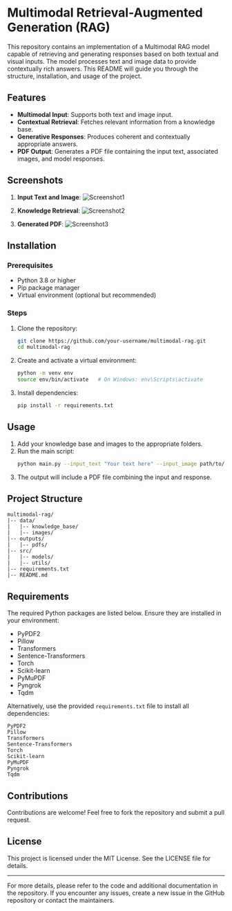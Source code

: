 # Multimodal Retrieval-Augmented Generation (RAG)

This repository contains an implementation of a Multimodal RAG model capable of retrieving and generating responses based on both textual and visual inputs. The model processes text and image data to provide contextually rich answers. This README will guide you through the structure, installation, and usage of the project.

## Features
- **Multimodal Input**: Supports both text and image input.
- **Contextual Retrieval**: Fetches relevant information from a knowledge base.
- **Generative Responses**: Produces coherent and contextually appropriate answers.
- **PDF Output**: Generates a PDF file containing the input text, associated images, and model responses.

## Screenshots
1. **Input Text and Image**:
   ![Screenshot1](path/to/screenshot1.png)

2. **Knowledge Retrieval**:
   ![Screenshot2](path/to/screenshot2.png)

3. **Generated PDF**:
   ![Screenshot3](path/to/screenshot3.png)

## Installation

### Prerequisites
- Python 3.8 or higher
- Pip package manager
- Virtual environment (optional but recommended)

### Steps
1. Clone the repository:
   ```bash
   git clone https://github.com/your-username/multimodal-rag.git
   cd multimodal-rag
   ```

2. Create and activate a virtual environment:
   ```bash
   python -m venv env
   source env/bin/activate   # On Windows: env\Scripts\activate
   ```

3. Install dependencies:
   ```bash
   pip install -r requirements.txt
   ```

## Usage
1. Add your knowledge base and images to the appropriate folders.
2. Run the main script:
   ```bash
   python main.py --input_text "Your text here" --input_image path/to/image.jpg
   ```
3. The output will include a PDF file combining the input and response.

## Project Structure
```
multimodal-rag/
|-- data/
|   |-- knowledge_base/
|   |-- images/
|-- outputs/
|   |-- pdfs/
|-- src/
|   |-- models/
|   |-- utils/
|-- requirements.txt
|-- README.md
```

## Requirements
The required Python packages are listed below. Ensure they are installed in your environment:
- PyPDF2
- Pillow
- Transformers
- Sentence-Transformers
- Torch
- Scikit-learn
- PyMuPDF
- Pyngrok
- Tqdm

Alternatively, use the provided `requirements.txt` file to install all dependencies:
```text
PyPDF2
Pillow
Transformers
Sentence-Transformers
Torch
Scikit-learn
PyMuPDF
Pyngrok
Tqdm
```

## Contributions
Contributions are welcome! Feel free to fork the repository and submit a pull request.

## License
This project is licensed under the MIT License. See the LICENSE file for details.

---

For more details, please refer to the code and additional documentation in the repository. If you encounter any issues, create a new issue in the GitHub repository or contact the maintainers.


